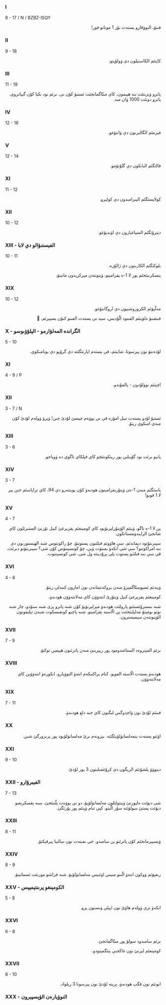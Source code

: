 ### I
8 - 17 / N / BZBZ-ISQY
<p dir="rtl">
فىنۆ، النوۋقارو ېستەت نۇر 1 موناتو فور!
</p>

### II
9 - 18
<p dir="rtl">
كاپتئم الكاستېلون دې ۋولۇپتو.
</p>

### III
11 - 19
<p dir="rtl">
پاترو ۋىزىتئت نىە ھېيمون، كاي مىتّاگمانجئت ئستىۆ كۇن نى. ىرئم نود ىكېا كۇن گېپاتروي. پاترو دونئت 1000 ۈان مىد.
</p>

### IV
12 - 16
<p dir="rtl">
فېرمئم الگالېرىون دې ۋانتۆغو.
</p>

### V
12 - 14
<p dir="rtl">
فالئگئم البانكون دې گلۇتۆمو.
</p>

### XI
11 - 12
<p dir="rtl">
كولاپسئگئم الپىرامىدون دې كولېرو.
</p>

### XII
10 - 12
<p dir="rtl">
دېترۇئگئم السپاغبازون دې اۋىدېۆغو.
</p>

### XIII - الفېستىۋالو دې لابا
10 - 11
<p dir="rtl">
بلوكئگئم الكازىنون دې ژالۇزە.
</p><p dir="rtl">
ېنسكرىبئجئم پور لا 1-ە ېقزامېنو، ۋېنونتەن مېركرېدون ماتېنۆ.
</p>

### XIX
10 - 12
<p dir="rtl">
مەلّېۋئم الكروزوشىپون دې اروگانتۆغو.
</p><p dir="rtl">
فىنفىنۆ ەلۋېنئم الفىنود الّۇدېس، سېد نې ېستەت الفىنو كىۇن ېسپېرئم. 🥲
</p>

### X - الگراندە المەلۋارمو - الپلۇۋىوسو
5 - 10
<p dir="rtl">
لۇدەنتۆ نون پېرسونا، شاينئم، قې ېستەم اپارتئگئتە دې گرۇپو دې بونامىكوي.
</p>

### XI
4 - 9 / P
<p dir="rtl">
اچېتئم نوۋلۇدون - پالمۇندو.
</p>

### XII
3 - 7 / N
<p dir="rtl">
ئستىۇ لۇدو ېستەت تىېل امۇزە قې نې پوۋەم چېسئ لۇدئ جىن! ۋېرۆ ۋولەم لۇدئ كۇن مىەي امىكوي رېتۆ.
</p>

### XIII
3 - 6
<p dir="rtl">
پانيو ىرئت نود گۇېىلىن پور رېنكونتئجو كاي قېلكاي تاگوي دە ۋوياجو.
</p>

### XIV
3 - 7
<p dir="rtl">
پاسئگئم مىەن 1-ەن ۋېتۇرېقزامېنون ھودىەۈ كۇن پوېنتەرو دې 94، كاي تراپاسئم جىن پېر لا 1 فويو!
</p>

### XV
4 - 7
<p dir="rtl">
ېن لا 1-ە تاگو، ۋېنئم الۋېتۇرلېرنۆيود كاي كومېنغئم ېقزېرغئ كىېل تۇرنئ الستىرئلون كاي شانجئ الراپىدۈمستانڭون.
</p><p dir="rtl">
سپىرىتۆتود دېماندئم، سې ھاۋوئم فىلئنون ېستونتۆ، چۇ راكونتوس شىد الھىستورىون دې نىە امراكونتو؟ سې شى انكەۈ ىمىتۈت ۋىن، چۇ كونسېنتۈس كۇن شى؟ سپىرىتۆتو دىرئت، قې سې نىە فىلئنو ېستوت پلى پرۇدېنتە ول شى، شى كونسېنتوت.
</p>

### XVI
4 - 8
<p dir="rtl">
ۋېندئم ئسپوستّاگمېزۆ مىەن بروكەنتمانەن نون امازون كىندلې رېتۆ.
</p>
<p dir="rtl">
كومېنغئم ېقزېرغئ كىېل ۋېتۇرئ انتەۈۆن كاي مەلانتەۈۆن ھودىەۈ.
</p><p dir="rtl">
شىە ىنسترۇئستئنو پارولئت ھودىەۈ مېزلېرنۆيۆ كۇن شىە پاترو پرى شىە ستۇدو، چار شىە نوتو ىومېتۆ مەلپلىئجئت ېن الّاستە ېقزامېنو. شىە پاچيو كونفىسكوت شىەن تېلېفونون الۋېنونتەن سېمېسترون.
</p>

### XVII
7 - 9
<p dir="rtl">
ىرئم المېتروەد الستاغىدومود پور رېپرېنئ مىەن پاترئنون ھېيمېن نوكتۆ.
</p>

### XVIII
<p dir="rtl">
ھودىەۈ ېستەت الّاستە الفويو، كىام  پراكتىكەم انتەۈ النوۋيارو، انكورەۈ انتەۈۆېن كاي مەلانتەۈۆن.
</p>

### XIX
7 - 11
<p dir="rtl">
فىنئم لۇدئ نون ۋاچدوگس لېگىون كاي جىە دلغ ھودىەۈ.
</p>

### XX
<p dir="rtl">
اۋئنو ېستەت ېنمەلسانۈلۆيئگئتە. بېزونەم ىرئ مەلسانۈلۆيود پور پرىزورگئ شىن.
</p>

### XXI
9 - 10
<p dir="rtl">
دېنوۋۆ ېلشۇتئم الرېگون دې كرۇغمىلىتون 3 پور لۇدئ.
</p>

### XXII - الفېبرۇارو
7 - 13
<p dir="rtl">
شى دېۋئت ەلپورتئ ۋېنتولئلون مەلسانۈلۆيۆ، دو نې پوۋەت ېلّىتئجئ. سىە ېقسكرېغىو دېۋئت ېستئ سولۋئتە سۇر الّىتو، كېي تىام ۋېنئم پور پۇرئگئ.
</p>

### XXIII
8 - 11
<p dir="rtl">
ۋېسپېرمانجئم كۇن پاترئنو ېن سامىدو، جى ىمىتەت نون سالىيا پېرفېكتۆ.
</p>

### XXIV
8 - 9
<p dir="rtl">
رىغېۋئم ۋوكون انتەۈ الّىتو مىېس اۋئنېس مەلسانۈلۆيۆ. شىە فراتئنو مورتئت ئسماتېنۆ.
</p>

### XXV - الكومېنغو پرىنتېمپېس
5 - 8
<p dir="rtl">
انكەۈ ترې ۋولەم ھاۋئ نون اپپلې ۋىسىون پرو.
</p>

### XXVI
6 - 8
<p dir="rtl">
ىرئم سامىدود سولۆ پور مىتّاگمانجئ.
</p><p dir="rtl">
كومېنغئم لېرنئ نون غاڭجىې ېنئگمېتودو.
</p>

### XXVII
8 - 10
<p dir="rtl">
ابونئم  نون قگپ ھودىەۈ، پرېتە لۇدئ نون پېرسونا 3 رېلواد.
</p>

### XXX - النوۋيارەن الۋېسپېرون

